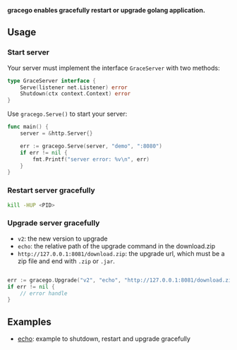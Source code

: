 **gracego enables gracefully restart or upgrade golang application.**

## Usage

### Start server
Your server must implement the interface `GraceServer` with two methods:
```go
type GraceServer interface {
	Serve(listener net.Listener) error
	Shutdown(ctx context.Context) error
}
```

Use `gracego.Serve()` to start your server:
```go
func main() {
	server = &http.Server{}

	err := gracego.Serve(server, "demo", ":8080")
	if err != nil {
		fmt.Printf("server error: %v\n", err)
	}
}
```

### Restart server gracefully

```bash
kill -HUP <PID>
```

### Upgrade server gracefully

- `v2`: the new version to upgrade
- `echo`: the relative path of the upgrade command in the download.zip
- `http://127.0.0.1:8081/download.zip`: the upgrade url, which must be a zip file and end with `.zip` or `.jar`.
```go

err := gracego.Upgrade("v2", "echo", "http://127.0.0.1:8081/download.zip")
if err != nil {
    // error handle
}
```

## Examples

- [echo](examples/echo/README.md): example to shutdown, restart and upgrade gracefully
